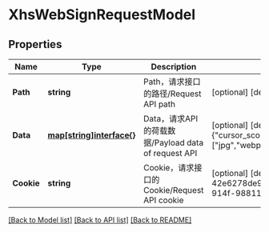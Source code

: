 # XhsWebSignRequestModel

## Properties

Name | Type | Description | Notes
------------ | ------------- | ------------- | -------------
**Path** | **string** | Path，请求接口的路径/Request API path | [optional] [default to /api/sns/web/v1/homefeed]
**Data** | [**map[string]interface{}**](.md) | Data，请求API的荷载数据/Payload data of request API | [optional] [default to {"cursor_score":"","num":35,"refresh_type":1,"note_index":35,"unread_begin_note_id":"","unread_end_note_id":"","unread_note_count":0,"category":"homefeed_recommend","search_key":"","need_num":10,"image_formats":["jpg","webp","avif"],"need_filter_image":false}]
**Cookie** | **string** | Cookie，请求接口的Cookie/Request API cookie | [optional] [default to web_session=030037a04eafd37791e6e4bd05204a8cf2af05;acw_tc=0a00d79f17363096679345838efb77751cc087fb039dd1691dc954824410f6;abRequestId=384480ae-5196-5818-a835-42e6278de9f0;webBuild=4.47.1;xsecappid=xhs-pc-web;a1=194441ef694PayUbdUvgp0dSHfIcACsNsLud0Lgru50000354513;webId=6cf10a564b9b07d129729b65e0d1785a;sec_poison_id=32964532-d414-4beb-914f-98811853b75f]

[[Back to Model list]](../README.md#documentation-for-models) [[Back to API list]](../README.md#documentation-for-api-endpoints) [[Back to README]](../README.md)


